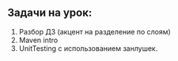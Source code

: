## Задачи на урок:

1. Разбор ДЗ (акцент на разделение по слоям)
2. Maven intro
3. UnitTesting с использованием занлушек.
